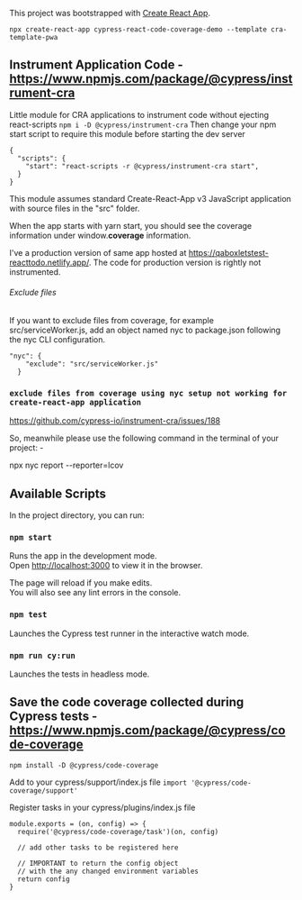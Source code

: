 This project was bootstrapped with [Create React App](https://github.com/facebook/create-react-app).

`npx create-react-app cypress-react-code-coverage-demo --template cra-template-pwa`

## Instrument Application Code - https://www.npmjs.com/package/@cypress/instrument-cra
Little module for CRA applications to instrument code without ejecting react-scripts
`npm i -D @cypress/instrument-cra`
Then change your npm start script to require this module before starting the dev server

```
{
  "scripts": {
    "start": "react-scripts -r @cypress/instrument-cra start",
  }
}
```

This module assumes standard Create-React-App v3 JavaScript application with source files in the "src" folder.

When the app starts with yarn start, you should see the coverage information under window.__coverage__ information.

I've a production version of same app hosted at https://qaboxletstest-reacttodo.netlify.app/. The code for production version is rightly not instrumented.

###### Exclude files
If you want to exclude files from coverage, for example src/serviceWorker.js, add an object named nyc to package.json following the nyc CLI configuration.

```
"nyc": {
    "exclude": "src/serviceWorker.js"
  }
```

### `exclude files from coverage using nyc setup not working for create-react-app application`

https://github.com/cypress-io/instrument-cra/issues/188

So, meanwhile please use the following command in the terminal of your project: - 

npx nyc report --reporter=lcov


## Available Scripts

In the project directory, you can run:

### `npm start`

Runs the app in the development mode.<br />
Open [http://localhost:3000](http://localhost:3000) to view it in the browser.

The page will reload if you make edits.<br />
You will also see any lint errors in the console.

### `npm test`

Launches the Cypress test runner in the interactive watch mode.<br />

### `npm run cy:run`

Launches the tests in headless mode.<br />

## Save the code coverage collected during Cypress tests - https://www.npmjs.com/package/@cypress/code-coverage

`npm install -D @cypress/code-coverage`

Add to your cypress/support/index.js file
`import '@cypress/code-coverage/support'`

Register tasks in your cypress/plugins/index.js file
```
module.exports = (on, config) => {
  require('@cypress/code-coverage/task')(on, config)

  // add other tasks to be registered here

  // IMPORTANT to return the config object
  // with the any changed environment variables
  return config
}
```




